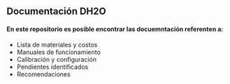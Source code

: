 ## Documentación DH2O

#### En este repositorio es posible encontrar las docuemntación referenten a:

* Lista de materiales y costos
* Manuales de funcionamiento
* Calibración y configuración
* Pendientes identificados
* Recomendaciones